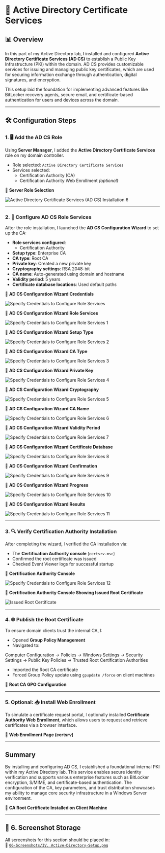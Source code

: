 # 📜 Active Directory Certificate Services

## 📊 Overview

In this part of my Active Directory lab, I installed and configured **Active Directory Certificate Services (AD CS)** to establish a Public Key Infrastructure (PKI) within the domain. AD CS provides customizable services for issuing and managing public key certificates, which are used for securing information exchange through authentication, digital signatures, and encryption.

This setup laid the foundation for implementing advanced features like BitLocker recovery agents, secure email, and certificate-based authentication for users and devices across the domain.

---

## 🛠️ Configuration Steps

### 1. 🖥️ Add the AD CS Role

Using **Server Manager**, I added the **Active Directory Certificate Services** role on my domain controller.

- Role selected: `Active Directory Certificate Services`
- Services selected:
  - Certification Authority (CA)
  - Certification Authority Web Enrollment *(optional)*

📸 **Server Role Selection**

![Active Directory Certificate Services (AD CS) Installation 6](https://github.com/user-attachments/assets/f956db8a-1a5e-4775-a8ef-7c98dcd4049e)

---

### 2. 📡 Configure AD CS Role Services

After the role installation, I launched the **AD CS Configuration Wizard** to set up the CA:

- **Role services configured**:
  - Certification Authority
- **Setup type**: Enterprise CA
- **CA type**: Root CA
- **Private key**: Created a new private key
- **Cryptography settings**: RSA 2048-bit
- **CA name**: Auto-generated using domain and hostname
- **Validity period**: 5 years
- **Certificate database locations**: Used default paths

📸 **AD CS Configuration Wizard Credentials**

![Specify Credentials to Configure Role Services](https://github.com/user-attachments/assets/475d8cf2-16a5-4ce3-b44e-ab34e2a517fb)

📸 **AD CS Configuration Wizard Role Services**

![Specify Credentials to Configure Role Services 1](https://github.com/user-attachments/assets/731c71f9-9088-4b2e-9df8-2eca8460872f)

📸 **AD CS Configuration Wizard Setup Type**

![Specify Credentials to Configure Role Services 2](https://github.com/user-attachments/assets/80f9378b-9cf1-42a6-ab87-ca82f12b4bf4)

📸 **AD CS Configuration Wizard CA Type**

![Specify Credentials to Configure Role Services 3](https://github.com/user-attachments/assets/3c13d88c-0834-453a-ba3c-c611b0df9a1b)

📸 **AD CS Configuration Wizard Private Key**

![Specify Credentials to Configure Role Services 4](https://github.com/user-attachments/assets/6a889e4d-7ed5-4a4b-9b6b-6f9d6a3c3488)

📸 **AD CS Configuration Wizard Cryptography**

![Specify Credentials to Configure Role Services 5](https://github.com/user-attachments/assets/b4d1ae35-abc2-476f-935a-6f24f8e12010)

📸 **AD CS Configuration Wizard CA Name**

![Specify Credentials to Configure Role Services 6](https://github.com/user-attachments/assets/6f23e3a5-1171-45aa-836d-26c0d14b6310)

📸 **AD CS Configuration Wizard Validity Period**

![Specify Credentials to Configure Role Services 7](https://github.com/user-attachments/assets/99d9bfc8-2b33-4f7d-9f9e-51345b01be3d)

📸 **AD CS Configuration Wizard Certificate Database**

![Specify Credentials to Configure Role Services 8](https://github.com/user-attachments/assets/c190e951-92d2-4e98-814b-7b2946f760ca)

📸 **AD CS Configuration Wizard Confirmation**

![Specify Credentials to Configure Role Services 9](https://github.com/user-attachments/assets/1cf9f466-1889-419c-a479-ae0aba6e8bd1)

📸 **AD CS Configuration Wizard Progress**

![Specify Credentials to Configure Role Services 10](https://github.com/user-attachments/assets/db878a5c-fe90-4f9a-88db-c46a74c5d399)

📸 **AD CS Configuration Wizard Results**

![Specify Credentials to Configure Role Services 11](https://github.com/user-attachments/assets/66071b85-11cc-4ce6-b0cb-d6665ffe3a58)

---

### 3. 🔍 Verify Certification Authority Installation

After completing the wizard, I verified the CA installation via:

- The **Certification Authority console** (`certsrv.msc`)
- Confirmed the root certificate was issued
- Checked Event Viewer logs for successful startup

📸 **Certification Authority Console**

![Specify Credentials to Configure Role Services 12](https://github.com/user-attachments/assets/cb859fd7-5977-4d81-a4cc-8360309f7e34)

📸 **Certification Authority Console Showing Issued Root Certificate**

![Issued Root Certificate](https://github.com/user-attachments/assets/c612d45b-6acb-4bac-af93-f4a3bd1bff3b)

---

### 4. 🌐 Publish the Root Certificate

To ensure domain clients trust the internal CA, I:

- Opened **Group Policy Management**
- Navigated to:  

Computer Configuration → Policies → Windows Settings → Security Settings → Public Key Policies → Trusted Root Certification Authorities

- Imported the Root CA certificate
- Forced Group Policy update using `gpupdate /force` on client machines

📸 **Root CA GPO Configuration**

---

### 5. Optional: 📥 Install Web Enrollment

To simulate a certificate request portal, I optionally installed **Certificate Authority Web Enrollment**, which allows users to request and retrieve certificates via a browser interface.

📸 **Web Enrollment Page (certsrv)**

---

## Summary

By installing and configuring AD CS, I established a foundational internal PKI within my Active Directory lab. This service enables secure identity verification and supports various enterprise features such as BitLocker encryption, S/MIME, and certificate-based authentication. The configuration of the CA, key parameters, and trust distribution showcases my ability to manage core security infrastructure in a Windows Server environment.

📸 **CA Root Certificate Installed on Client Machine**

---

## 📁 6. Screenshot Storage

All screenshots for this section should be placed in:  
📂 [`06-Screenshots/IV. Active-Directory-Setup.png`](https://github.com/Hugh-Kumbi/Hugh-Kumbi-Active-Directory-Lab/blob/main/06-Screenshots/IV.%20Active-Directory-Setup/README.md)

